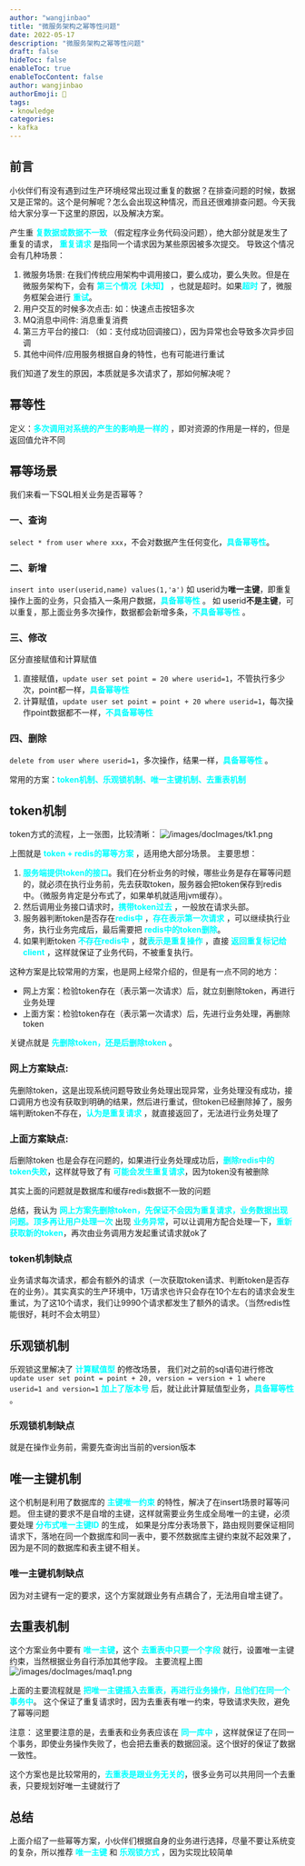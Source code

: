 ```yaml
---
author: "wangjinbao"
title: "微服务架构之幂等性问题"
date: 2022-05-17
description: "微服务架构之幂等性问题"
draft: false
hideToc: false
enableToc: true
enableTocContent: false
author: wangjinbao
authorEmoji: 👻
tags:
- knowledge
categories:
- kafka
---
```


## 前言
小伙伴们有没有遇到过生产环境经常出现过重复的数据？在排查问题的时候，数据又是正常的。这个是何解呢？怎么会出现这种情况，而且还很难排查问题。今天我给大家分享一下这里的原因，以及解决方案。

产生重 <font color='cyan'>**复数据或数据不一致**</font> （假定程序业务代码没问题），绝大部分就是发生了重复的请求，
<font color='cyan'>**重复请求**</font> 是指同一个请求因为某些原因被多次提交。
导致这个情况会有几种场景：
1. 微服务场景:
在我们传统应用架构中调用接口，要么成功，要么失败。但是在微服务架构下，会有 <font color='cyan'>**第三个情况【未知】**</font> ，也就是超时。如果<font color='cyan'>**超时**</font> 了，微服务框架会进行 <font color='cyan'>**重试**</font>。
2. 用户交互的时候多次点击:
如：快速点击按钮多次
3. MQ消息中间件:
消息重复消费
4. 第三方平台的接口:
（如：支付成功回调接口），因为异常也会导致多次异步回调
5. 其他中间件/应用服务根据自身的特性，也有可能进行重试



我们知道了发生的原因，本质就是多次请求了，那如何解决呢？

## 幂等性

定义：<font color='cyan'>**多次调用对系统的产生的影响是一样的**</font> ，即对资源的作用是一样的，但是返回值允许不同

## 幂等场景

我们来看一下SQL相关业务是否幂等？

### 一、查询
`select * from user where xxx`，不会对数据产生任何变化，<font color='cyan'>**具备幂等性**</font>。

### 二、新增
`insert into user(userid,name) values(1,'a')`
如 userid为**唯一主键**，即重复操作上面的业务，只会插入一条用户数据，<font color='cyan'>**具备幂等性**</font> 。
如 userid**不是主键**，可以重复，那上面业务多次操作，数据都会新增多条，<font color='cyan'>**不具备幂等性**</font> 。

### 三、修改
区分直接赋值和计算赋值
1. 直接赋值，`update user set point = 20 where userid=1`，不管执行多少次，point都一样，<font color='cyan'>**具备幂等性**</font>
2. 计算赋值，`update user set point = point + 20 where userid=1`，每次操作point数据都不一样，<font color='cyan'>**不具备幂等性**</font> 

### 四、删除
`delete from user where userid=1`，多次操作，结果一样，<font color='cyan'>**具备幂等性**</font>  。

常用的方案：<font color='cyan'>**token机制、乐观锁机制、唯一主键机制、去重表机制**</font>

## token机制

token方式的流程，上一张图，比较清晰：
![/images/docImages/tk1.png](/images/docImages/tk1.png)

上图就是 <font color='cyan'>**token + redis的幂等方案**</font>  ，适用绝大部分场景。
主要思想：
1. <font color='cyan'>**服务端提供token的接口**</font>。我们在分析业务的时候，哪些业务是存在幂等问题的，就必须在执行业务前，先去获取token，服务器会把token保存到redis中。（微服务肯定是分布式了，如果单机就适用jvm缓存）。
2. 然后调用业务接口请求时，<font color='cyan'>**携带token过去**</font>  ，一般放在请求头部。
3. 服务器判断token是否存在<font color='cyan'>**redis中**</font> ，<font color='cyan'>**存在表示第一次请求**</font> ，可以继续执行业务，执行业务完成后，最后需要把 <font color='cyan'>**redis中的token删除**</font>。
4. 如果判断token <font color='cyan'>**不存在redis中**</font> ，就<font color='cyan'>**表示是重复操作**</font> ，直接 <font color='cyan'>**返回重复标记给client**</font> ，这样就保证了业务代码，不被重复执行。

这种方案是比较常用的方案，也是网上经常介绍的，但是有一点不同的地方：
+ 网上方案：检验token存在（表示第一次请求）后，就立刻删除token，再进行业务处理
+ 上面方案：检验token存在（表示第一次请求）后，先进行业务处理，再删除token

关键点就是 <font color='cyan'>**先删除token，还是后删除token**</font> 。

### 网上方案缺点:
先删除token，这是出现系统问题导致业务处理出现异常，业务处理没有成功，接口调用方也没有获取到明确的结果，然后进行重试，但token已经删除掉了，服务端判断token不存在，<font color='cyan'>**认为是重复请求**</font> ，就直接返回了，无法进行业务处理了

### 上面方案缺点:
后删除token 也是会存在问题的，如果进行业务处理成功后，<font color='cyan'>**删除redis中的token失败**</font>，这样就导致了有 <font color='cyan'>**可能会发生重复请求**</font>，因为token没有被删除

其实上面的问题就是数据库和缓存redis数据不一致的问题

总结，我认为 <font color='cyan'>**网上方案先删除token，先保证不会因为重复请求，业务数据出现问题。顶多再让用户处理一次**</font>
出现 <font color='cyan'>**业务异常**</font>，可以让调用方配合处理一下，<font color='cyan'>**重新获取新的token**</font>，再次由业务调用方发起重试请求就ok了

### token机制缺点
业务请求每次请求，都会有额外的请求（一次获取token请求、判断token是否存在的业务）。其实真实的生产环境中，1万请求也许只会存在10个左右的请求会发生重试，为了这10个请求，我们让9990个请求都发生了额外的请求。（当然redis性能很好，耗时不会太明显）


## 乐观锁机制
乐观锁这里解决了 <font color='cyan'>**计算赋值型**</font> 的修改场景，
我们对之前的sql语句进行修改
`update user set point = point + 20, version = version + 1 where userid=1 and version=1`
<font color='cyan'>**加上了版本号**</font> 后，就让此计算赋值型业务，<font color='cyan'>**具备幂等性**</font> 。

### 乐观锁机制缺点
就是在操作业务前，需要先查询出当前的version版本

## 唯一主键机制
这个机制是利用了数据库的 <font color='cyan'>**主键唯一约束**</font> 的特性，解决了在insert场景时幂等问题。
但主键的要求不是自增的主键，这样就需要业务生成全局唯一的主键，必须要处理 <font color='cyan'>**分布式唯一主键ID**</font> 的生成，
如果是分库分表场景下，路由规则要保证相同请求下，落地在同一个数据库和同一表中，要不然数据库主键约束就不起效果了，因为是不同的数据库和表主键不相关。
###  唯一主键机制缺点
因为对主键有一定的要求，这个方案就跟业务有点耦合了，无法用自增主键了。

## 去重表机制
这个方案业务中要有 <font color='cyan'>**唯一主键**</font>，这个 <font color='cyan'>**去重表中只要一个字段**</font> 就行，设置唯一主键约束，当然根据业务自行添加其他字段。
主要流程上图
![/images/docImages/maq1.png](/images/docImages/maq1.png)

上面的主要流程就是 <font color='cyan'>**把唯一主键插入去重表，再进行业务操作，且他们在同一个事务中**</font>。
这个保证了重复请求时，因为去重表有唯一约束，导致请求失败，避免了幂等问题

注意：
这里要注意的是，去重表和业务表应该在 <font color='cyan'>**同一库中**</font> ，这样就保证了在同一个事务，即使业务操作失败了，也会把去重表的数据回滚。这个很好的保证了数据一致性。

这个方案也是比较常用的，<font color='cyan'>**去重表是跟业务无关的**</font>，很多业务可以共用同一个去重表，只要规划好唯一主键就行了

## 总结
上面介绍了一些幂等方案，小伙伴们根据自身的业务进行选择，尽量不要让系统变的复杂，所以推荐 <font color='cyan'>**唯一主键**</font> 和 <font color='cyan'>**乐观锁方式**</font> ，因为实现比较简单